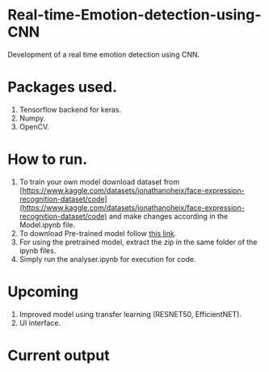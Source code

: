 # Real-time-Emotion-detection-using-CNN
Development of a real time emotion detection using CNN.

# Packages used.
1. Tensorflow backend for keras.
2. Numpy.
3. OpenCV.

# How to run.
1. To train your own model download dataset from [https://www.kaggle.com/datasets/jonathanoheix/face-expression-recognition-dataset/code](https://www.kaggle.com/datasets/jonathanoheix/face-expression-recognition-dataset/code) and make changes according in the Model.ipynb file.
2. To download Pre-trained model follow [this link](https://drive.google.com/file/d/16XbYIGVsBono0cwZVCpe9A8p6wq0GPNu/view?usp=sharing).
3. For using the pretrained model, extract the zip in the same folder of the ipynb files.
3. Simply run the analyser.ipynb for execution for code.

# Upcoming
1. Improved model using transfer learning (RESNET50, EfficientNET).
2. UI interface.

# Current output




